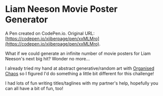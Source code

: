 # Liam Neeson Movie Poster Generator

A Pen created on CodePen.io. Original URL: [https://codepen.io/xiiberpage/pen/xxMLMro](https://codepen.io/xiiberpage/pen/xxMLMro).

What if we could generate an infinite number of movie posters for Liam Neeson's next big hit? Wonder no more…

I already tried my hand at abstract generative/random art with [Organised Chaos](https://codepen.io/chriskirknielsen/details/rNVGvXr) so I figured I'd do something a little bit different for this challenge!

I had lots of fun writing titles/taglines with my partner's help, hopefully you can all have a bit of fun, too!